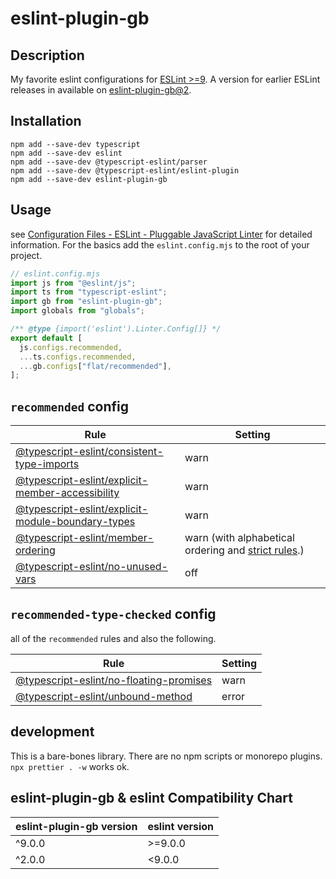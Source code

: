 # eslint-plugin-gb

## Description

My favorite eslint configurations for [ESLint >=9](https://eslint.org/docs/latest/use/migrate-to-9.0.0). A version for earlier ESLint releases in available on [eslint-plugin-gb@2](https://www.npmjs.com/package/eslint-plugin-gb/v/2.0.0).

## Installation

```shell
npm add --save-dev typescript
npm add --save-dev eslint
npm add --save-dev @typescript-eslint/parser
npm add --save-dev @typescript-eslint/eslint-plugin
npm add --save-dev eslint-plugin-gb

```

## Usage

see [Configuration Files - ESLint - Pluggable JavaScript Linter](https://eslint.org/docs/latest/use/configure/configuration-files) for detailed information. For the basics add the `eslint.config.mjs` to the root of your project.

```mjs
// eslint.config.mjs
import js from "@eslint/js";
import ts from "typescript-eslint";
import gb from "eslint-plugin-gb";
import globals from "globals";

/** @type {import('eslint').Linter.Config[]} */
export default [
  js.configs.recommended,
  ...ts.configs.recommended,
  ...gb.configs["flat/recommended"],
];
```

## `recommended` config

<!-- prettier-ignore -->
| Rule  | Setting |
| --- | --- |
| [@typescript-eslint/consistent-type-imports](https://typescript-eslint.io/rules/consistent-type-imports) | warn |
| [@typescript-eslint/explicit-member-accessibility](https://typescript-eslint.io/rules/explicit-member-accessibility/) | warn |
| [@typescript-eslint/explicit-module-boundary-types](https://typescript-eslint.io/rules/explicit-module-boundary-types/) | warn |
| [@typescript-eslint/member-ordering](https://typescript-eslint.io/rules/member-ordering/) | warn (with alphabetical ordering and [strict rules](./configs/member-order.js).) |
| [@typescript-eslint/no-unused-vars](https://typescript-eslint.io/rules/no-unused-vars/) | off |

## `recommended-type-checked` config

all of the `recommended` rules and also the following.

<!-- prettier-ignore -->
| Rule  | Setting |
| --- | --- |
| [@typescript-eslint/no-floating-promises](https://typescript-eslint.io/rules/no-floating-promises/) | warn |
| [@typescript-eslint/unbound-method](https://typescript-eslint.io/rules/unbound-method/)  | error |

## development

This is a bare-bones library. There are no npm scripts or monorepo plugins. `npx prettier . -w` works ok.

## eslint-plugin-gb & eslint Compatibility Chart

| eslint-plugin-gb version | eslint version |
| ------------------------ | -------------- |
| ^9.0.0                   | >=9.0.0        |
| ^2.0.0                   | <9.0.0         |
